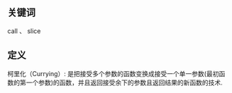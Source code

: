 ## 关键词

call 、 slice


## 定义

柯里化（Currying）: 是把接受多个参数的函数变换成接受一个单一参数(最初函数的第一个参数)的函数，并且返回接受余下的参数且返回结果的新函数的技术.